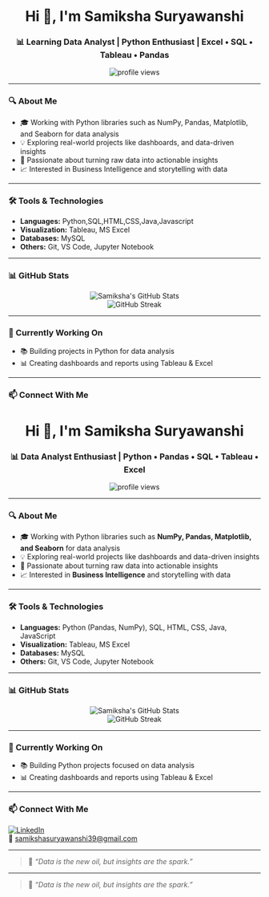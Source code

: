 <h1 align="center">Hi 👋, I'm Samiksha Suryawanshi</h1>
<h3 align="center">📊 Learning Data Analyst | Python Enthusiast | Excel • SQL • Tableau • Pandas</h3>

<p align="center">
  <img src="https://komarev.com/ghpvc/?username=SamikshaSuryawanshi1911&label=Profile%20views&color=0e75b6&style=flat" alt="profile views" />
</p>

---

### 🔍 About Me

- 🎓 Working with Python libraries such as NumPy, Pandas, Matplotlib, and Seaborn for data analysis
- 💡 Exploring real-world projects like dashboards, and data-driven insights
- 🧠 Passionate about turning raw data into actionable insights
- 📈 Interested in Business Intelligence and storytelling with data

---

### 🛠️ Tools & Technologies

- **Languages:** Python,SQL,HTML,CSS,Java,Javascript  
- **Visualization:** Tableau, MS Excel  
- **Databases:** MySQL  
- **Others:** Git, VS Code, Jupyter Notebook  

---

### 📊 GitHub Stats

<p align="center">
  <img src="https://github-readme-stats.vercel.app/api?username=SamikshaSuryawanshi1911&show_icons=true&theme=chartreuse-dark" alt="Samiksha's GitHub Stats" />
  <br/>
  <img src="https://github-readme-streak-stats.herokuapp.com/?user=SamikshaSuryawanshi1911&theme=chartreuse-dark" alt="GitHub Streak" />
</p>

---

### 🧠 Currently Working On

- 📚 Building projects in Python for data analysis
- 📊 Creating dashboards and reports using Tableau & Excel

---

### 📫 Connect With Me

<h1 align="center">Hi 👋, I'm Samiksha Suryawanshi</h1>
<h3 align="center">📊 Data Analyst Enthusiast | Python • Pandas • SQL • Tableau • Excel</h3>

<p align="center">
  <img src="https://komarev.com/ghpvc/?username=SamikshaSuryawanshi1911&label=Profile%20views&color=0e75b6&style=flat" alt="profile views" />
</p>

---

### 🔍 About Me

- 🎓 Working with Python libraries such as **NumPy, Pandas, Matplotlib, and Seaborn** for data analysis  
- 💡 Exploring real-world projects like dashboards and data-driven insights  
- 🧠 Passionate about turning raw data into actionable insights  
- 📈 Interested in **Business Intelligence** and storytelling with data  

---

### 🛠️ Tools & Technologies

- **Languages:** Python (Pandas, NumPy), SQL, HTML, CSS, Java, JavaScript  
- **Visualization:** Tableau, MS Excel  
- **Databases:** MySQL  
- **Others:** Git, VS Code, Jupyter Notebook  

---

### 📊 GitHub Stats

<p align="center">
  <img src="https://github-readme-stats.vercel.app/api?username=SamikshaSuryawanshi1911&show_icons=true&theme=chartreuse-dark" alt="Samiksha's GitHub Stats" />
  <br/>
  <img src="https://github-readme-streak-stats.herokuapp.com/?user=SamikshaSuryawanshi1911&theme=chartreuse-dark" alt="GitHub Streak" />
</p>

---

### 🧠 Currently Working On

- 📚 Building Python projects focused on data analysis  
- 📊 Creating dashboards and reports using Tableau & Excel  

---

### 📫 Connect With Me

[![LinkedIn](https://img.shields.io/badge/LinkedIn-blue?style=flat&logo=linkedin)](https://www.linkedin.com/in/samiksha-suryawanshi-2b9520280)  
📧 samikshasuryawanshi39@gmail.com

---

> 🌟 _“Data is the new oil, but insights are the spark.”_


---

> 🌟 _“Data is the new oil, but insights are the spark.”_

